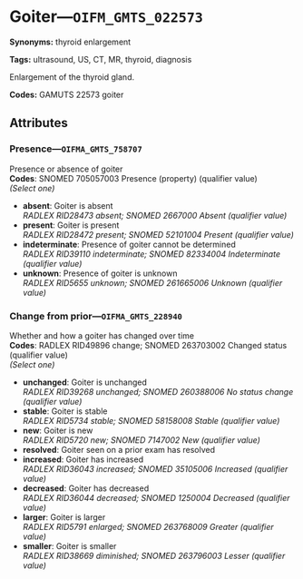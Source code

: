 # Goiter—`OIFM_GMTS_022573`

**Synonyms:** thyroid enlargement

**Tags:** ultrasound, US, CT, MR, thyroid, diagnosis

Enlargement of the thyroid gland.

**Codes:** GAMUTS 22573 goiter

## Attributes

### Presence—`OIFMA_GMTS_758707`

Presence or absence of goiter  
**Codes**: SNOMED 705057003 Presence (property) (qualifier value)  
*(Select one)*

- **absent**: Goiter is absent  
_RADLEX RID28473 absent; SNOMED 2667000 Absent (qualifier value)_
- **present**: Goiter is present  
_RADLEX RID28472 present; SNOMED 52101004 Present (qualifier value)_
- **indeterminate**: Presence of goiter cannot be determined  
_RADLEX RID39110 indeterminate; SNOMED 82334004 Indeterminate (qualifier value)_
- **unknown**: Presence of goiter is unknown  
_RADLEX RID5655 unknown; SNOMED 261665006 Unknown (qualifier value)_

### Change from prior—`OIFMA_GMTS_228940`

Whether and how a goiter has changed over time  
**Codes**: RADLEX RID49896 change; SNOMED 263703002 Changed status (qualifier value)  
*(Select one)*

- **unchanged**: Goiter is unchanged  
_RADLEX RID39268 unchanged; SNOMED 260388006 No status change (qualifier value)_
- **stable**: Goiter is stable  
_RADLEX RID5734 stable; SNOMED 58158008 Stable (qualifier value)_
- **new**: Goiter is new  
_RADLEX RID5720 new; SNOMED 7147002 New (qualifier value)_
- **resolved**: Goiter seen on a prior exam has resolved  
- **increased**: Goiter has increased  
_RADLEX RID36043 increased; SNOMED 35105006 Increased (qualifier value)_
- **decreased**: Goiter has decreased  
_RADLEX RID36044 decreased; SNOMED 1250004 Decreased (qualifier value)_
- **larger**: Goiter is larger  
_RADLEX RID5791 enlarged; SNOMED 263768009 Greater (qualifier value)_
- **smaller**: Goiter is smaller  
_RADLEX RID38669 diminished; SNOMED 263796003 Lesser (qualifier value)_